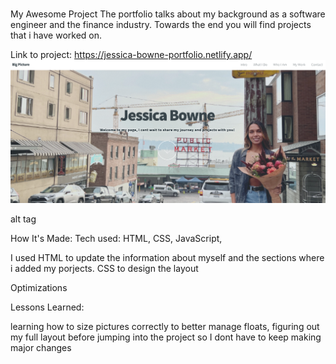 # 
My Awesome Project
The portfolio talks about my background as a software engineer and the finance industry. Towards the end you will find projects that i have worked on. 

Link to project: https://jessica-bowne-portfolio.netlify.app/
<img src="images/JB.png">

alt tag

How It's Made:
Tech used: HTML, CSS, JavaScript, 

I used HTML to update the information about myself and the sections where i added my porjects. CSS to design the layout

Optimizations

Lessons Learned:

learning how to size pictures correctly to better manage floats, figuring out my full layout before jumping into the project so I dont have to keep making major changes 